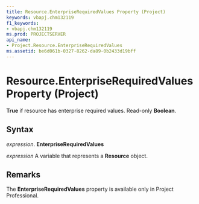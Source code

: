 ```yaml
---
title: Resource.EnterpriseRequiredValues Property (Project)
keywords: vbapj.chm132119
f1_keywords:
- vbapj.chm132119
ms.prod: PROJECTSERVER
api_name:
- Project.Resource.EnterpriseRequiredValues
ms.assetid: be6d061b-0327-8262-da89-0b2433d19bff
---
```



# Resource.EnterpriseRequiredValues Property (Project)

 **True** if resource has enterprise required values. Read-only **Boolean**.


## Syntax

 _expression_. **EnterpriseRequiredValues**

 _expression_ A variable that represents a **Resource** object.


## Remarks

The  **EnterpriseRequiredValues** property is available only in Project Professional.


